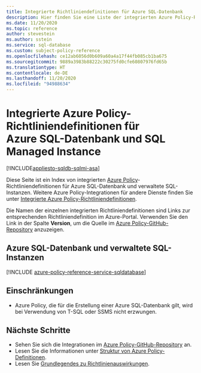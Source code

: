 ```yaml
---
title: Integrierte Richtliniendefinitionen für Azure SQL-Datenbank
description: Hier finden Sie eine Liste der integrierten Azure Policy-Richtliniendefinitionen für Azure SQL-Datenbank und verwaltete SQL-Instanzen. Diese integrierten Richtliniendefinitionen bieten allgemeine Ansätze für die Verwaltung von Azure-Ressourcen.
ms.date: 11/20/2020
ms.topic: reference
author: stevestein
ms.author: sstein
ms.service: sql-database
ms.custom: subject-policy-reference
ms.openlocfilehash: ce12ab6056d0b609a60a4a17f44fb085cb1ba675
ms.sourcegitcommit: 9889a3983b88222c30275fd0cfe60807976fd65b
ms.translationtype: HT
ms.contentlocale: de-DE
ms.lasthandoff: 11/20/2020
ms.locfileid: "94988634"
---
```

# <a name="azure-policy-built-in-definitions-for-azure-sql-database--sql-managed-instance"></a>Integrierte Azure Policy-Richtliniendefinitionen für Azure SQL-Datenbank und SQL Managed Instance
[!INCLUDE[appliesto-sqldb-sqlmi-asa](../includes/appliesto-sqldb-sqlmi-asa.md)]

Diese Seite ist ein Index von integrierten [Azure Policy](../../governance/policy/overview.md)-Richtliniendefinitionen für Azure SQL-Datenbank und verwaltete SQL-Instanzen. Weitere Azure Policy-Integrationen für andere Dienste finden Sie unter [Integrierte Azure Policy-Richtliniendefinitionen](../../governance/policy/samples/built-in-policies.md).

Die Namen der einzelnen integrierten Richtliniendefinitionen sind Links zur entsprechenden Richtliniendefinition im Azure-Portal. Verwenden Sie den Link in der Spalte **Version**, um die Quelle im [Azure Policy-GitHub-Repository](https://github.com/Azure/azure-policy) anzuzeigen.

## <a name="azure-sql-database--sql-managed-instance"></a>Azure SQL-Datenbank und verwaltete SQL-Instanzen 

[!INCLUDE [azure-policy-reference-service-sqldatabase](../../../includes/policy/reference/byrp/microsoft.sql.md)]

## <a name="limitations"></a>Einschränkungen
- Azure Policy, die für die Erstellung einer Azure SQL-Datenbank gilt, wird bei Verwendung von T-SQL oder SSMS nicht erzwungen. 

## <a name="next-steps"></a>Nächste Schritte

- Sehen Sie sich die Integrationen im [Azure Policy-GitHub-Repository](https://github.com/Azure/azure-policy) an.
- Lesen Sie die Informationen unter [Struktur von Azure Policy-Definitionen](../../governance/policy/concepts/definition-structure.md).
- Lesen Sie [Grundlegendes zu Richtlinienauswirkungen](../../governance/policy/concepts/effects.md).
